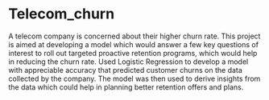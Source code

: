 # Telecom_churn
A telecom company is concerned about their higher churn rate. This project is aimed at developing a model which would answer a few key questions of interest to roll out targeted proactive retention programs, which would help in reducing the churn rate. 
Used Logistic Regression to develop a model with appreciable accuracy that predicted customer churns on the data collected by the company. The model was then used to derive insights from the data which could help in planning better retention offers and plans.
